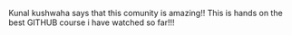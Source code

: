 Kunal kushwaha says that this comunity is amazing!!
This is hands on the best GITHUB course i have watched so far!!! 

